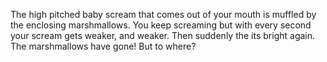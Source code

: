 The high pitched baby scream that comes out of your mouth is muffled by the enclosing marshmallows.
You keep screaming but with every second your scream gets weaker, and weaker. Then suddenly the
its bright again. The marshmallows have gone! But to where? 